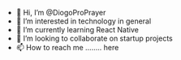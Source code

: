 - 👋 Hi, I’m @DiogoProPrayer
- 👀 I’m interested in technology in general
- 🌱 I’m currently learning React Native
- 💞️ I’m looking to collaborate on startup projects
- 📫 How to reach me ........ here

<!---
DiogoProPrayer/DiogoProPrayer is a ✨ special ✨ repository because its `README.md` (this file) appears on your GitHub profile.
You can click the Preview link to take a look at your changes.
--->
